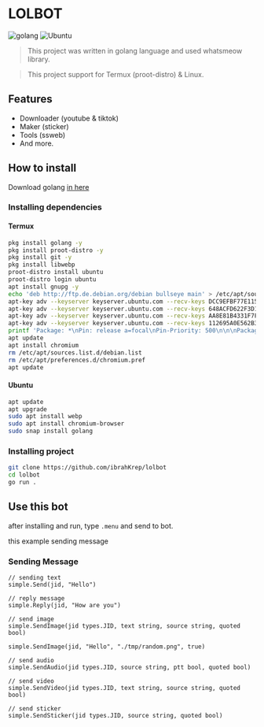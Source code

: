 # LOLBOT
![golang](https://img.shields.io/badge/Go-00ADD8?style=for-the-badge&logo=go&logoColor=white) ![Ubuntu](https://img.shields.io/badge/Ubuntu-E95420?style=for-the-badge&logo=ubuntu&logoColor=white)

> This project was written in golang language and used whatsmeow library.

> This project support for Termux (proot-distro) & Linux.

## Features

* Downloader (youtube & tiktok)
* Maker (sticker)
* Tools (ssweb)
* And more.

## How to install
Download golang [in here](https://go.dev/doc/install)

### Installing dependencies
#### Termux
```bash
pkg install golang -y
pkg install proot-distro -y
pkg install git -y
pkg install libwebp
proot-distro install ubuntu
proot-distro login ubuntu
apt install gnupg -y
echo 'deb http://ftp.de.debian.org/debian bullseye main' > /etc/apt/sources.list.d/debian.list
apt-key adv --keyserver keyserver.ubuntu.com --recv-keys DCC9EFBF77E11517
apt-key adv --keyserver keyserver.ubuntu.com --recv-keys 648ACFD622F3D138
apt-key adv --keyserver keyserver.ubuntu.com --recv-keys AA8E81B4331F7F50
apt-key adv --keyserver keyserver.ubuntu.com --recv-keys 112695A0E562B32A
printf 'Package: *\nPin: release a=focal\nPin-Priority: 500\n\n\nPackage: *\nPin: origin "ftp.debian.org"\nPin-Priority: 300\n\n\nPackage: chromium*\nPin: origin "ftp.debian.org"\nPin-Priority: 700\n' >> /etc/apt/preferences.d/chromium.pref
apt update
apt install chromium
rm /etc/apt/sources.list.d/debian.list
rm /etc/apt/preferences.d/chromium.pref
apt update
```

#### Ubuntu
```bash
apt update
apt upgrade
sudo apt install webp
sudo apt install chromium-browser
sudo snap install golang
```

### Installing project

```bash
git clone https://github.com/ibrahKrep/lolbot
cd lolbot
go run .
```

## Use this bot
after installing and run, type `.menu` and send to bot.

this example sending message
### Sending Message

```
// sending text
simple.Send(jid, "Hello")

// reply message
simple.Reply(jid, "How are you")

// send image
simple.SendImage(jid types.JID, text string, source string, quoted bool)

simple.SendImage(jid, "Hello", "./tmp/random.png", true)

// send audio
simple.SendAudio(jid types.JID, source string, ptt bool, quoted bool)

// send video
simple.SendVideo(jid types.JID, text string, source string, quoted bool)

// send sticker
simple.SendSticker(jid types.JID, source string, quoted bool)

```
